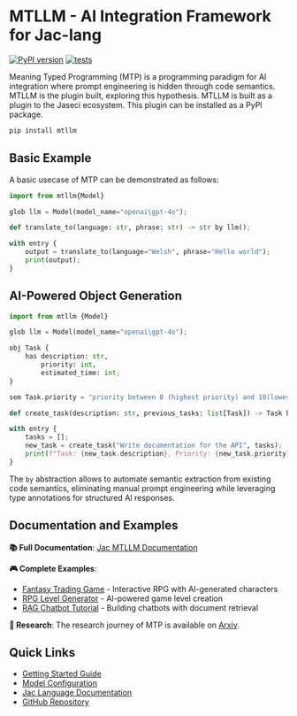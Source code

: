 # MTLLM - AI Integration Framework for Jac-lang

[![PyPI version](https://img.shields.io/pypi/v/mtllm.svg)](https://pypi.org/project/mtllm/) [![tests](https://github.com/jaseci-labs/jaseci/actions/workflows/test-jaseci.yml/badge.svg?branch=main)](https://github.com/jaseci-labs/jaseci/actions/workflows/test-jaseci.yml)

Meaning Typed Programming (MTP) is a programming paradigm for AI integration where prompt engineering is hidden through code semantics. MTLLM is the plugin built, exploring this hypothesis. MTLLM is built as a plugin to the Jaseci ecosystem. This plugin can be installed as a PyPI package.

```bash
pip install mtllm
```

## Basic Example

A basic usecase of MTP can be demonstrated as follows:

```python
import from mtllm{Model}

glob llm = Model(model_name="openai\gpt-4o");

def translate_to(language: str, phrase: str) -> str by llm();

with entry {
    output = translate_to(language="Welsh", phrase="Hello world");
    print(output);
}
```

## AI-Powered Object Generation

```python
import from mtllm {Model}

glob llm = Model(model_name="openai\gpt-4o");

obj Task {
    has description: str,
        priority: int,
        estimated_time: int;
}

sem Task.priority = "priority between 0 (highest priority) and 10(lowest priority)"

def create_task(description: str, previous_tasks: list[Task]) -> Task by llm();

with entry {
    tasks = [];
    new_task = create_task("Write documentation for the API", tasks);
    print(f"Task: {new_task.description}, Priority: {new_task.priority}, Time: {new_task.estimated_time}min");
}
```

The `by` abstraction allows to automate semantic extraction from existing code semantics, eliminating manual prompt engineering while leveraging type annotations for structured AI responses.

## Documentation and Examples

**📚 Full Documentation**: [Jac MTLLM Documentation](https://www.jac-lang.org/learn/jac-mtllm/with_llm/)

**🎮 Complete Examples**:
- [Fantasy Trading Game](https://www.jac-lang.org/learn/examples/mtp_examples/fantasy_trading_game/) - Interactive RPG with AI-generated characters
- [RPG Level Generator](https://www.jac-lang.org/learn/examples/mtp_examples/rpg_game/) - AI-powered game level creation
- [RAG Chatbot Tutorial](https://www.jac-lang.org/learn/examples/rag_chatbot/Overview/) - Building chatbots with document retrieval

**🔬 Research**: The research journey of MTP is available on [Arxiv](https://arxiv.org/abs/2405.08965).

## Quick Links

- [Getting Started Guide](https://www.jac-lang.org/learn/jac-mtllm/with_llm/)
- [Model Configuration](https://www.jac-lang.org/learn/jac-mtllm/model_declaration/)
- [Jac Language Documentation](https://www.jac-lang.org/)
- [GitHub Repository](https://github.com/jaseci-labs/jaseci)